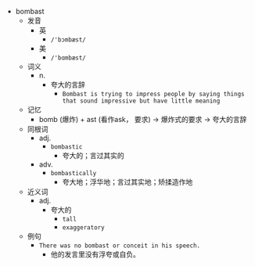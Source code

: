- bombast
  - 发音
    - 英
      - `/'bɔmbæst/`
    - 美
      - `/'bɑmbæst/`
  - 词义
    - n.
      - 夸大的言辞
        - `Bombast is trying to impress people by saying things that sound impressive but have little meaning`
  - 记忆
    - bomb (爆炸) + ast (看作ask， 要求) → 爆炸式的要求 → 夸大的言辞
  - 同根词
    - adj.
      - `bombastic`
        - 夸大的；言过其实的
    - adv.
      - `bombastically`
        - 夸大地；浮华地；言过其实地；矫揉造作地
  - 近义词
    - adj.
      - 夸大的
        - `tall`
        - `exaggeratory`
  - 例句
    - `There was no bombast or conceit in his speech.`
      - 他的发言里没有浮夸或自负。

